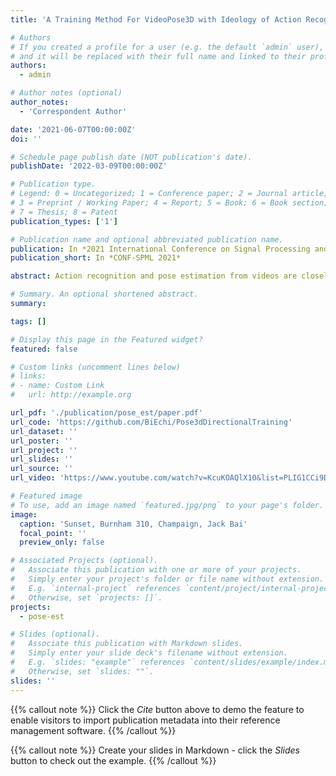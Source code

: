 ```yaml
---
title: 'A Training Method For VideoPose3D with Ideology of Action Recognition'

# Authors
# If you created a profile for a user (e.g. the default `admin` user), write the username (folder name) here
# and it will be replaced with their full name and linked to their profile.
authors:
  - admin

# Author notes (optional)
author_notes:
  - 'Correspondent Author'

date: '2021-06-07T00:00:00Z'
doi: ''

# Schedule page publish date (NOT publication's date).
publishDate: '2022-03-09T00:00:00Z'

# Publication type.
# Legend: 0 = Uncategorized; 1 = Conference paper; 2 = Journal article;
# 3 = Preprint / Working Paper; 4 = Report; 5 = Book; 6 = Book section;
# 7 = Thesis; 8 = Patent
publication_types: ['1']

# Publication name and optional abbreviated publication name.
publication: In *2021 International Conference on Signal Processing and Machine Learning*
publication_short: In *CONF-SPML 2021*

abstract: Action recognition and pose estimation from videos are closely related to understand human motions, but more literature focuses on how to solve pose estimation tasks alone from action recognition. This research shows a faster and more flexible training method for VideoPose3D which is based on action recognition. This model is fed with the same type of action as the type that will be estimated, and different types of actions can be trained separately. Evidence has shown that, for common pose-estimation tasks, this model requires a relatively small amount of data to carry out similar results with the original research, and for action-oriented tasks, it outperforms the original research by 4.5% with a limited receptive field size and training epoch on Velocity Error of MPJPE. This model can handle both action-oriented and common pose-estimation problems.

# Summary. An optional shortened abstract.
summary: 

tags: []

# Display this page in the Featured widget?
featured: false

# Custom links (uncomment lines below)
# links:
# - name: Custom Link
#   url: http://example.org

url_pdf: './publication/pose_est/paper.pdf'
url_code: 'https://github.com/BiEchi/Pose3dDirectionalTraining'
url_dataset: ''
url_poster: ''
url_project: ''
url_slides: ''
url_source: ''
url_video: 'https://www.youtube.com/watch?v=KcuKOAQlX10&list=PLIG1CCi9Dz9JqqqHA3FsBplnMXjLNWNk7&index=5&t=257s'

# Featured image
# To use, add an image named `featured.jpg/png` to your page's folder.
image:
  caption: 'Sunset, Burnham 310, Champaign, Jack Bai'
  focal_point: ''
  preview_only: false

# Associated Projects (optional).
#   Associate this publication with one or more of your projects.
#   Simply enter your project's folder or file name without extension.
#   E.g. `internal-project` references `content/project/internal-project/index.md`.
#   Otherwise, set `projects: []`.
projects:
  - pose-est

# Slides (optional).
#   Associate this publication with Markdown slides.
#   Simply enter your slide deck's filename without extension.
#   E.g. `slides: "example"` references `content/slides/example/index.md`.
#   Otherwise, set `slides: ""`.
slides: ''
---
```


{{% callout note %}}
Click the _Cite_ button above to demo the feature to enable visitors to import publication metadata into their reference management software.
{{% /callout %}}

{{% callout note %}}
Create your slides in Markdown - click the _Slides_ button to check out the example.
{{% /callout %}}
